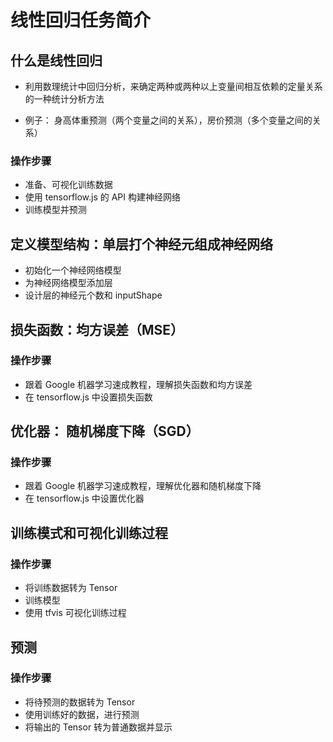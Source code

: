 # 线性回归任务简介

## 什么是线性回归

-   利用数理统计中回归分析，来确定两种或两种以上变量间相互依赖的定量关系的一种统计分析方法

-   例子： 身高体重预测（两个变量之间的关系），房价预测（多个变量之间的关系）

### 操作步骤

-   准备、可视化训练数据
-   使用 tensorflow.js 的 API 构建神经网络
-   训练模型并预测

## 定义模型结构：单层打个神经元组成神经网络

-   初始化一个神经网络模型
-   为神经网络模型添加层
-   设计层的神经元个数和 inputShape

## 损失函数：均方误差（MSE）

### 操作步骤

-   跟着 Google 机器学习速成教程，理解损失函数和均方误差
-   在 tensorflow.js 中设置损失函数

## 优化器： 随机梯度下降（SGD）

### 操作步骤

-   跟着 Google 机器学习速成教程，理解优化器和随机梯度下降
-   在 tensorflow.js 中设置优化器

## 训练模式和可视化训练过程

### 操作步骤

-   将训练数据转为 Tensor
-   训练模型
-   使用 tfvis 可视化训练过程

## 预测

### 操作步骤

-   将待预测的数据转为 Tensor
-   使用训练好的数据，进行预测
-   将输出的 Tensor 转为普通数据并显示
